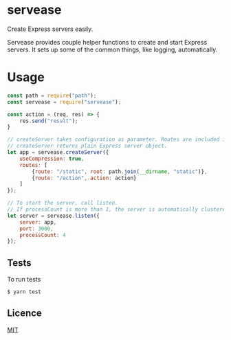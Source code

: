 # servease
Create Express servers easily.

Servease provides couple helper functions to create and start Express servers. It sets up some of the common things, like logging, automatically.

# Usage
```js
const path = require("path");
const servease = require("servease");

const action = (req, res) => {
    res.send("result");
}

// createServer takes configuration as parameter. Routes are included in the configuration object.
// createServer returns plain Express server object.
let app = servease.createServer({
    useCompression: true,
    routes: [
        {route: "/static", root: path.join(__dirname, "static")},
        {route: "/action", action: action}
    ]
});

// To start the server, call listen.
// If processCount is more than 1, the server is automatically clustered using the "cluster" module.
let server = servease.listen({
    server: app,
    port: 3000,
    processCount: 4
});
```

## Tests
To run tests
```bash
$ yarn test
```

## Licence
[MIT](LICENSE)